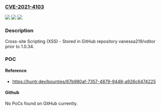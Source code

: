 ### [CVE-2021-4103](https://cve.mitre.org/cgi-bin/cvename.cgi?name=CVE-2021-4103)
![](https://img.shields.io/static/v1?label=Product&message=vanessa219%2Fvditor&color=blue)
![](https://img.shields.io/static/v1?label=Version&message=%3C%201.0.34%20&color=brighgreen)
![](https://img.shields.io/static/v1?label=Vulnerability&message=CWE-79%20Improper%20Neutralization%20of%20Input%20During%20Web%20Page%20Generation%20('Cross-site%20Scripting')&color=brighgreen)

### Description

Cross-site Scripting (XSS) - Stored in GitHub repository vanessa219/vditor prior to 1.0.34.

### POC

#### Reference
- https://huntr.dev/bounties/67b980af-7357-4879-9448-a926c6474225

#### Github
No PoCs found on GitHub currently.

